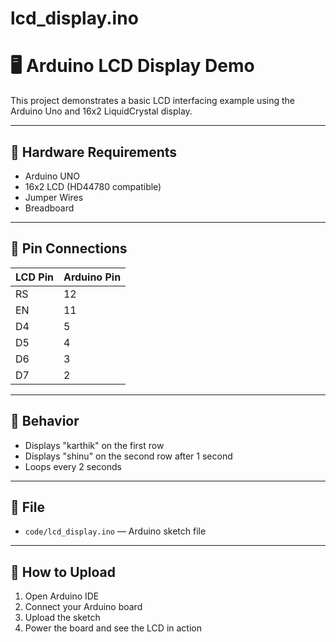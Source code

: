 # lcd_display.ino
# 🖥️ Arduino LCD Display Demo

This project demonstrates a basic LCD interfacing example using the Arduino Uno and 16x2 LiquidCrystal display.

---

## 🔧 Hardware Requirements

- Arduino UNO
- 16x2 LCD (HD44780 compatible)
- Jumper Wires
- Breadboard

---

## 🔌 Pin Connections

| LCD Pin | Arduino Pin |
|---------|-------------|
| RS      | 12          |
| EN      | 11          |
| D4      | 5           |
| D5      | 4           |
| D6      | 3           |
| D7      | 2           |

---

## 🧪 Behavior

- Displays "karthik" on the first row
- Displays "shinu" on the second row after 1 second
- Loops every 2 seconds

---

## 📁 File

- `code/lcd_display.ino` — Arduino sketch file

---

## 🔄 How to Upload

1. Open Arduino IDE
2. Connect your Arduino board
3. Upload the sketch
4. Power the board and see the LCD in action


